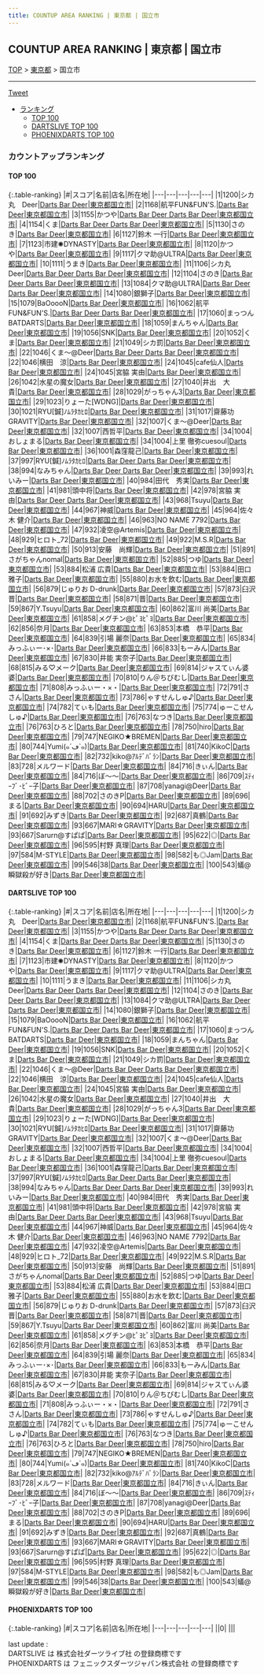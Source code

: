 ```yaml
---
title: COUNTUP AREA RANKING | 東京都 | 国立市
---
```

## COUNTUP AREA RANKING | 東京都 | 国立市

[TOP](/darts/rank/) > [東京都](/darts/rank/東京都/) > 国立市

___

<a href="https://twitter.com/share?ref_src=twsrc%5Etfw" data-text="COUNTUP AREA RANKING | 東京都国立市" class="twitter-share-button" data-hashtags="DARTSLIVE,PHOENIXDARTS,darts,ダーツ" data-show-count="false">Tweet</a>

* [ランキング](#カウントアップランキング)
    * [TOP 100](#top-100)
    * [DARTSLIVE TOP 100](#dartslive-top-100)
    * [PHOENIXDARTS TOP 100](#phoenixdarts-top-100)

### カウントアップランキング

#### TOP 100



{:.table-ranking}
|#|スコア|名前|店名|所在地|
|---|---|---|---|---|
|1|1200|<span class="rank-name-dl">シカ丸　Deer</span>|<a href="https://search.dartslive.com/jp/shop/34de61f9b35aaa1928032249b44395af">Darts Bar Deer</a>|<a href="/darts/rank/東京都/国立市">東京都国立市</a>|
|2|1168|<span class="rank-name-dl">航平FUN&amp;FUN&#x27;S.</span>|<a href="https://search.dartslive.com/jp/shop/34de61f9b35aaa1928032249b44395af">Darts Bar Deer</a>|<a href="/darts/rank/東京都/国立市">東京都国立市</a>|
|3|1155|<span class="rank-name-dl">かつや</span>|<a href="https://search.dartslive.com/jp/shop/34de61f9b35aaa1928032249b44395af">Darts Bar Deer Darts Bar Deer</a>|<a href="/darts/rank/東京都/国立市">東京都国立市</a>|
|4|1154|<span class="rank-name-dl">くま</span>|<a href="https://search.dartslive.com/jp/shop/34de61f9b35aaa1928032249b44395af">Darts Bar Deer Darts Bar Deer</a>|<a href="/darts/rank/東京都/国立市">東京都国立市</a>|
|5|1130|<span class="rank-name-dl">さのき</span>|<a href="https://search.dartslive.com/jp/shop/34de61f9b35aaa1928032249b44395af">Darts Bar Deer</a>|<a href="/darts/rank/東京都/国立市">東京都国立市</a>|
|6|1127|<span class="rank-name-dl">鈴木 一行</span>|<a href="https://search.dartslive.com/jp/shop/34de61f9b35aaa1928032249b44395af">Darts Bar Deer</a>|<a href="/darts/rank/東京都/国立市">東京都国立市</a>|
|7|1123|<span class="rank-name-dl">市建✺DYNASTY</span>|<a href="https://search.dartslive.com/jp/shop/34de61f9b35aaa1928032249b44395af">Darts Bar Deer</a>|<a href="/darts/rank/東京都/国立市">東京都国立市</a>|
|8|1120|<span class="rank-name-dl">かつや</span>|<a href="https://search.dartslive.com/jp/shop/34de61f9b35aaa1928032249b44395af">Darts Bar Deer</a>|<a href="/darts/rank/東京都/国立市">東京都国立市</a>|
|9|1117|<span class="rank-name-dl">クマ助@ULTRA</span>|<a href="https://search.dartslive.com/jp/shop/34de61f9b35aaa1928032249b44395af">Darts Bar Deer</a>|<a href="/darts/rank/東京都/国立市">東京都国立市</a>|
|10|1111|<span class="rank-name-dl">うまき</span>|<a href="https://search.dartslive.com/jp/shop/34de61f9b35aaa1928032249b44395af">Darts Bar Deer</a>|<a href="/darts/rank/東京都/国立市">東京都国立市</a>|
|11|1106|<span class="rank-name-dl">シカ丸　Deer</span>|<a href="https://search.dartslive.com/jp/shop/34de61f9b35aaa1928032249b44395af">Darts Bar Deer Darts Bar Deer</a>|<a href="/darts/rank/東京都/国立市">東京都国立市</a>|
|12|1104|<span class="rank-name-dl">さのき</span>|<a href="https://search.dartslive.com/jp/shop/34de61f9b35aaa1928032249b44395af">Darts Bar Deer Darts Bar Deer</a>|<a href="/darts/rank/東京都/国立市">東京都国立市</a>|
|13|1084|<span class="rank-name-dl">クマ助@ULTRA</span>|<a href="https://search.dartslive.com/jp/shop/34de61f9b35aaa1928032249b44395af">Darts Bar Deer Darts Bar Deer</a>|<a href="/darts/rank/東京都/国立市">東京都国立市</a>|
|14|1080|<span class="rank-name-dl">銀獅子</span>|<a href="https://search.dartslive.com/jp/shop/34de61f9b35aaa1928032249b44395af">Darts Bar Deer</a>|<a href="/darts/rank/東京都/国立市">東京都国立市</a>|
|15|1079|<span class="rank-name-dl">BaOoooN</span>|<a href="https://search.dartslive.com/jp/shop/34de61f9b35aaa1928032249b44395af">Darts Bar Deer</a>|<a href="/darts/rank/東京都/国立市">東京都国立市</a>|
|16|1062|<span class="rank-name-dl">航平FUN&amp;FUN&#x27;S.</span>|<a href="https://search.dartslive.com/jp/shop/34de61f9b35aaa1928032249b44395af">Darts Bar Deer Darts Bar Deer</a>|<a href="/darts/rank/東京都/国立市">東京都国立市</a>|
|17|1060|<span class="rank-name-dl">まっつんBATDARTS</span>|<a href="https://search.dartslive.com/jp/shop/34de61f9b35aaa1928032249b44395af">Darts Bar Deer</a>|<a href="/darts/rank/東京都/国立市">東京都国立市</a>|
|18|1059|<span class="rank-name-dl">まんちゃん</span>|<a href="https://search.dartslive.com/jp/shop/34de61f9b35aaa1928032249b44395af">Darts Bar Deer</a>|<a href="/darts/rank/東京都/国立市">東京都国立市</a>|
|19|1056|<span class="rank-name-dl">SNK</span>|<a href="https://search.dartslive.com/jp/shop/34de61f9b35aaa1928032249b44395af">Darts Bar Deer</a>|<a href="/darts/rank/東京都/国立市">東京都国立市</a>|
|20|1052|<span class="rank-name-dl">くま</span>|<a href="https://search.dartslive.com/jp/shop/34de61f9b35aaa1928032249b44395af">Darts Bar Deer</a>|<a href="/darts/rank/東京都/国立市">東京都国立市</a>|
|21|1049|<span class="rank-name-dl">シカ罰</span>|<a href="https://search.dartslive.com/jp/shop/34de61f9b35aaa1928032249b44395af">Darts Bar Deer</a>|<a href="/darts/rank/東京都/国立市">東京都国立市</a>|
|22|1046|<span class="rank-name-dl">くま〜@Deer</span>|<a href="https://search.dartslive.com/jp/shop/34de61f9b35aaa1928032249b44395af">Darts Bar Deer Darts Bar Deer</a>|<a href="/darts/rank/東京都/国立市">東京都国立市</a>|
|22|1046|<span class="rank-name-dl">横田　涼</span>|<a href="https://search.dartslive.com/jp/shop/34de61f9b35aaa1928032249b44395af">Darts Bar Deer</a>|<a href="/darts/rank/東京都/国立市">東京都国立市</a>|
|24|1045|<span class="rank-name-dl">cafe仙人</span>|<a href="https://search.dartslive.com/jp/shop/34de61f9b35aaa1928032249b44395af">Darts Bar Deer</a>|<a href="/darts/rank/東京都/国立市">東京都国立市</a>|
|24|1045|<span class="rank-name-dl">宮脇 実由</span>|<a href="https://search.dartslive.com/jp/shop/34de61f9b35aaa1928032249b44395af">Darts Bar Deer</a>|<a href="/darts/rank/東京都/国立市">東京都国立市</a>|
|26|1042|<span class="rank-name-dl">水星の魔女</span>|<a href="https://search.dartslive.com/jp/shop/34de61f9b35aaa1928032249b44395af">Darts Bar Deer</a>|<a href="/darts/rank/東京都/国立市">東京都国立市</a>|
|27|1040|<span class="rank-name-dl">井出　大貴</span>|<a href="https://search.dartslive.com/jp/shop/34de61f9b35aaa1928032249b44395af">Darts Bar Deer</a>|<a href="/darts/rank/東京都/国立市">東京都国立市</a>|
|28|1029|<span class="rank-name-dl">がっちゃん3</span>|<a href="https://search.dartslive.com/jp/shop/34de61f9b35aaa1928032249b44395af">Darts Bar Deer</a>|<a href="/darts/rank/東京都/国立市">東京都国立市</a>|
|29|1023|<span class="rank-name-dl">りょーた[WDNG]</span>|<a href="https://search.dartslive.com/jp/shop/34de61f9b35aaa1928032249b44395af">Darts Bar Deer</a>|<a href="/darts/rank/東京都/国立市">東京都国立市</a>|
|30|1021|<span class="rank-name-dl">RYU[鍼]ﾉﾑﾗﾀｶﾋﾛ</span>|<a href="https://search.dartslive.com/jp/shop/34de61f9b35aaa1928032249b44395af">Darts Bar Deer</a>|<a href="/darts/rank/東京都/国立市">東京都国立市</a>|
|31|1017|<span class="rank-name-dl">齋藤功　GRAVITY</span>|<a href="https://search.dartslive.com/jp/shop/34de61f9b35aaa1928032249b44395af">Darts Bar Deer</a>|<a href="/darts/rank/東京都/国立市">東京都国立市</a>|
|32|1007|<span class="rank-name-dl">くま〜@Deer</span>|<a href="https://search.dartslive.com/jp/shop/34de61f9b35aaa1928032249b44395af">Darts Bar Deer</a>|<a href="/darts/rank/東京都/国立市">東京都国立市</a>|
|32|1007|<span class="rank-name-dl">西哲平</span>|<a href="https://search.dartslive.com/jp/shop/34de61f9b35aaa1928032249b44395af">Darts Bar Deer</a>|<a href="/darts/rank/東京都/国立市">東京都国立市</a>|
|34|1004|<span class="rank-name-dl">おしょまる</span>|<a href="https://search.dartslive.com/jp/shop/34de61f9b35aaa1928032249b44395af">Darts Bar Deer</a>|<a href="/darts/rank/東京都/国立市">東京都国立市</a>|
|34|1004|<span class="rank-name-dl">上里 徹弥cuesoul</span>|<a href="https://search.dartslive.com/jp/shop/34de61f9b35aaa1928032249b44395af">Darts Bar Deer</a>|<a href="/darts/rank/東京都/国立市">東京都国立市</a>|
|36|1001|<span class="rank-name-dl">森窪龍己</span>|<a href="https://search.dartslive.com/jp/shop/34de61f9b35aaa1928032249b44395af">Darts Bar Deer</a>|<a href="/darts/rank/東京都/国立市">東京都国立市</a>|
|37|997|<span class="rank-name-dl">RYU[鍼]ﾉﾑﾗﾀｶﾋﾛ</span>|<a href="https://search.dartslive.com/jp/shop/34de61f9b35aaa1928032249b44395af">Darts Bar Deer Darts Bar Deer</a>|<a href="/darts/rank/東京都/国立市">東京都国立市</a>|
|38|994|<span class="rank-name-dl">なみちゃん</span>|<a href="https://search.dartslive.com/jp/shop/34de61f9b35aaa1928032249b44395af">Darts Bar Deer Darts Bar Deer</a>|<a href="/darts/rank/東京都/国立市">東京都国立市</a>|
|39|993|<span class="rank-name-dl">れいみー</span>|<a href="https://search.dartslive.com/jp/shop/34de61f9b35aaa1928032249b44395af">Darts Bar Deer</a>|<a href="/darts/rank/東京都/国立市">東京都国立市</a>|
|40|984|<span class="rank-name-dl">田代　秀実</span>|<a href="https://search.dartslive.com/jp/shop/34de61f9b35aaa1928032249b44395af">Darts Bar Deer</a>|<a href="/darts/rank/東京都/国立市">東京都国立市</a>|
|41|981|<span class="rank-name-dl">頭中将</span>|<a href="https://search.dartslive.com/jp/shop/34de61f9b35aaa1928032249b44395af">Darts Bar Deer</a>|<a href="/darts/rank/東京都/国立市">東京都国立市</a>|
|42|978|<span class="rank-name-dl">宮脇 実由</span>|<a href="https://search.dartslive.com/jp/shop/34de61f9b35aaa1928032249b44395af">Darts Bar Deer Darts Bar Deer</a>|<a href="/darts/rank/東京都/国立市">東京都国立市</a>|
|43|968|<span class="rank-name-dl">Tsuyu</span>|<a href="https://search.dartslive.com/jp/shop/34de61f9b35aaa1928032249b44395af">Darts Bar Deer</a>|<a href="/darts/rank/東京都/国立市">東京都国立市</a>|
|44|967|<span class="rank-name-dl">神威</span>|<a href="https://search.dartslive.com/jp/shop/34de61f9b35aaa1928032249b44395af">Darts Bar Deer</a>|<a href="/darts/rank/東京都/国立市">東京都国立市</a>|
|45|964|<span class="rank-name-dl">佐々木 健介</span>|<a href="https://search.dartslive.com/jp/shop/34de61f9b35aaa1928032249b44395af">Darts Bar Deer</a>|<a href="/darts/rank/東京都/国立市">東京都国立市</a>|
|46|963|<span class="rank-name-dl">NO NAME 7792</span>|<a href="https://search.dartslive.com/jp/shop/34de61f9b35aaa1928032249b44395af">Darts Bar Deer</a>|<a href="/darts/rank/東京都/国立市">東京都国立市</a>|
|47|932|<span class="rank-name-dl">凌空@Artemis</span>|<a href="https://search.dartslive.com/jp/shop/34de61f9b35aaa1928032249b44395af">Darts Bar Deer</a>|<a href="/darts/rank/東京都/国立市">東京都国立市</a>|
|48|929|<span class="rank-name-dl">ヒロト_72</span>|<a href="https://search.dartslive.com/jp/shop/34de61f9b35aaa1928032249b44395af">Darts Bar Deer</a>|<a href="/darts/rank/東京都/国立市">東京都国立市</a>|
|49|922|<span class="rank-name-dl">M.S.R</span>|<a href="https://search.dartslive.com/jp/shop/34de61f9b35aaa1928032249b44395af">Darts Bar Deer</a>|<a href="/darts/rank/東京都/国立市">東京都国立市</a>|
|50|913|<span class="rank-name-dl">安藤　尚輝</span>|<a href="https://search.dartslive.com/jp/shop/34de61f9b35aaa1928032249b44395af">Darts Bar Deer</a>|<a href="/darts/rank/東京都/国立市">東京都国立市</a>|
|51|891|<span class="rank-name-dl">さがちゃんnomal</span>|<a href="https://search.dartslive.com/jp/shop/34de61f9b35aaa1928032249b44395af">Darts Bar Deer</a>|<a href="/darts/rank/東京都/国立市">東京都国立市</a>|
|52|885|<span class="rank-name-dl">つゆ</span>|<a href="https://search.dartslive.com/jp/shop/34de61f9b35aaa1928032249b44395af">Darts Bar Deer</a>|<a href="/darts/rank/東京都/国立市">東京都国立市</a>|
|53|884|<span class="rank-name-dl">松浦 広貴</span>|<a href="https://search.dartslive.com/jp/shop/34de61f9b35aaa1928032249b44395af">Darts Bar Deer</a>|<a href="/darts/rank/東京都/国立市">東京都国立市</a>|
|53|884|<span class="rank-name-dl">田口　雅子</span>|<a href="https://search.dartslive.com/jp/shop/34de61f9b35aaa1928032249b44395af">Darts Bar Deer</a>|<a href="/darts/rank/東京都/国立市">東京都国立市</a>|
|55|880|<span class="rank-name-dl">お水を飲む</span>|<a href="https://search.dartslive.com/jp/shop/34de61f9b35aaa1928032249b44395af">Darts Bar Deer</a>|<a href="/darts/rank/東京都/国立市">東京都国立市</a>|
|56|879|<span class="rank-name-dl">じゅりお D-drunk</span>|<a href="https://search.dartslive.com/jp/shop/34de61f9b35aaa1928032249b44395af">Darts Bar Deer</a>|<a href="/darts/rank/東京都/国立市">東京都国立市</a>|
|57|873|<span class="rank-name-dl">臼沢　晋</span>|<a href="https://search.dartslive.com/jp/shop/34de61f9b35aaa1928032249b44395af">Darts Bar Deer</a>|<a href="/darts/rank/東京都/国立市">東京都国立市</a>|
|58|871|<span class="rank-name-dl">晋</span>|<a href="https://search.dartslive.com/jp/shop/34de61f9b35aaa1928032249b44395af">Darts Bar Deer</a>|<a href="/darts/rank/東京都/国立市">東京都国立市</a>|
|59|867|<span class="rank-name-dl">Y.Tsuyu</span>|<a href="https://search.dartslive.com/jp/shop/34de61f9b35aaa1928032249b44395af">Darts Bar Deer</a>|<a href="/darts/rank/東京都/国立市">東京都国立市</a>|
|60|862|<span class="rank-name-dl">富川 尚美</span>|<a href="https://search.dartslive.com/jp/shop/34de61f9b35aaa1928032249b44395af">Darts Bar Deer</a>|<a href="/darts/rank/東京都/国立市">東京都国立市</a>|
|61|858|<span class="rank-name-dl">メグチン@ﾋﾟﾖﾋﾟﾖ</span>|<a href="https://search.dartslive.com/jp/shop/34de61f9b35aaa1928032249b44395af">Darts Bar Deer</a>|<a href="/darts/rank/東京都/国立市">東京都国立市</a>|
|62|856|<span class="rank-name-dl">奈月</span>|<a href="https://search.dartslive.com/jp/shop/34de61f9b35aaa1928032249b44395af">Darts Bar Deer</a>|<a href="/darts/rank/東京都/国立市">東京都国立市</a>|
|63|853|<span class="rank-name-dl">本橋　恭平</span>|<a href="https://search.dartslive.com/jp/shop/34de61f9b35aaa1928032249b44395af">Darts Bar Deer</a>|<a href="/darts/rank/東京都/国立市">東京都国立市</a>|
|64|839|<span class="rank-name-dl">引場 麗奈</span>|<a href="https://search.dartslive.com/jp/shop/34de61f9b35aaa1928032249b44395af">Darts Bar Deer</a>|<a href="/darts/rank/東京都/国立市">東京都国立市</a>|
|65|834|<span class="rank-name-dl">みっふぃー･×･</span>|<a href="https://search.dartslive.com/jp/shop/34de61f9b35aaa1928032249b44395af">Darts Bar Deer</a>|<a href="/darts/rank/東京都/国立市">東京都国立市</a>|
|66|833|<span class="rank-name-dl">もーみん</span>|<a href="https://search.dartslive.com/jp/shop/34de61f9b35aaa1928032249b44395af">Darts Bar Deer</a>|<a href="/darts/rank/東京都/国立市">東京都国立市</a>|
|67|830|<span class="rank-name-dl">井能 実奈子</span>|<a href="https://search.dartslive.com/jp/shop/34de61f9b35aaa1928032249b44395af">Darts Bar Deer</a>|<a href="/darts/rank/東京都/国立市">東京都国立市</a>|
|68|815|<span class="rank-name-dl">みる♡メーク</span>|<a href="https://search.dartslive.com/jp/shop/34de61f9b35aaa1928032249b44395af">Darts Bar Deer</a>|<a href="/darts/rank/東京都/国立市">東京都国立市</a>|
|69|814|<span class="rank-name-dl">ジャスてぃん婆婆</span>|<a href="https://search.dartslive.com/jp/shop/34de61f9b35aaa1928032249b44395af">Darts Bar Deer</a>|<a href="/darts/rank/東京都/国立市">東京都国立市</a>|
|70|810|<span class="rank-name-dl">りん＠ちびむし</span>|<a href="https://search.dartslive.com/jp/shop/34de61f9b35aaa1928032249b44395af">Darts Bar Deer</a>|<a href="/darts/rank/東京都/国立市">東京都国立市</a>|
|71|808|<span class="rank-name-dl">みっふぃー・×・</span>|<a href="https://search.dartslive.com/jp/shop/34de61f9b35aaa1928032249b44395af">Darts Bar Deer</a>|<a href="/darts/rank/東京都/国立市">東京都国立市</a>|
|72|791|<span class="rank-name-dl">ささん</span>|<a href="https://search.dartslive.com/jp/shop/34de61f9b35aaa1928032249b44395af">Darts Bar Deer</a>|<a href="/darts/rank/東京都/国立市">東京都国立市</a>|
|73|786|<span class="rank-name-dl">ゃすせんしゅ♪</span>|<a href="https://search.dartslive.com/jp/shop/34de61f9b35aaa1928032249b44395af">Darts Bar Deer</a>|<a href="/darts/rank/東京都/国立市">東京都国立市</a>|
|74|782|<span class="rank-name-dl">てぃも</span>|<a href="https://search.dartslive.com/jp/shop/34de61f9b35aaa1928032249b44395af">Darts Bar Deer</a>|<a href="/darts/rank/東京都/国立市">東京都国立市</a>|
|75|774|<span class="rank-name-dl">ゅーこせんしゅ♪</span>|<a href="https://search.dartslive.com/jp/shop/34de61f9b35aaa1928032249b44395af">Darts Bar Deer</a>|<a href="/darts/rank/東京都/国立市">東京都国立市</a>|
|76|763|<span class="rank-name-dl">なつき</span>|<a href="https://search.dartslive.com/jp/shop/34de61f9b35aaa1928032249b44395af">Darts Bar Deer</a>|<a href="/darts/rank/東京都/国立市">東京都国立市</a>|
|76|763|<span class="rank-name-dl">ひろと</span>|<a href="https://search.dartslive.com/jp/shop/34de61f9b35aaa1928032249b44395af">Darts Bar Deer</a>|<a href="/darts/rank/東京都/国立市">東京都国立市</a>|
|78|750|<span class="rank-name-dl">hiro</span>|<a href="https://search.dartslive.com/jp/shop/34de61f9b35aaa1928032249b44395af">Darts Bar Deer</a>|<a href="/darts/rank/東京都/国立市">東京都国立市</a>|
|79|747|<span class="rank-name-dl">NEGIKO★BREMEN</span>|<a href="https://search.dartslive.com/jp/shop/34de61f9b35aaa1928032249b44395af">Darts Bar Deer</a>|<a href="/darts/rank/東京都/国立市">東京都国立市</a>|
|80|744|<span class="rank-name-dl">Yumi(๑´ڡ`๑)</span>|<a href="https://search.dartslive.com/jp/shop/34de61f9b35aaa1928032249b44395af">Darts Bar Deer</a>|<a href="/darts/rank/東京都/国立市">東京都国立市</a>|
|81|740|<span class="rank-name-dl">KikoC</span>|<a href="https://search.dartslive.com/jp/shop/34de61f9b35aaa1928032249b44395af">Darts Bar Deer</a>|<a href="/darts/rank/東京都/国立市">東京都国立市</a>|
|82|732|<span class="rank-name-dl">kiko@ｱﾙﾃﾞﾊﾞﾗﾝ</span>|<a href="https://search.dartslive.com/jp/shop/34de61f9b35aaa1928032249b44395af">Darts Bar Deer</a>|<a href="/darts/rank/東京都/国立市">東京都国立市</a>|
|83|728|<span class="rank-name-dl">メルワード</span>|<a href="https://search.dartslive.com/jp/shop/34de61f9b35aaa1928032249b44395af">Darts Bar Deer</a>|<a href="/darts/rank/東京都/国立市">東京都国立市</a>|
|84|716|<span class="rank-name-dl">きぃん</span>|<a href="https://search.dartslive.com/jp/shop/34de61f9b35aaa1928032249b44395af">Darts Bar Deer</a>|<a href="/darts/rank/東京都/国立市">東京都国立市</a>|
|84|716|<span class="rank-name-dl">ぼ～～</span>|<a href="https://search.dartslive.com/jp/shop/34de61f9b35aaa1928032249b44395af">Darts Bar Deer</a>|<a href="/darts/rank/東京都/国立市">東京都国立市</a>|
|86|709|<span class="rank-name-dl">ｽﾃｨｰﾌﾞ･ﾋﾞｰ子</span>|<a href="https://search.dartslive.com/jp/shop/34de61f9b35aaa1928032249b44395af">Darts Bar Deer</a>|<a href="/darts/rank/東京都/国立市">東京都国立市</a>|
|87|708|<span class="rank-name-dl">yanagi@Deer</span>|<a href="https://search.dartslive.com/jp/shop/34de61f9b35aaa1928032249b44395af">Darts Bar Deer</a>|<a href="/darts/rank/東京都/国立市">東京都国立市</a>|
|88|702|<span class="rank-name-dl">さのきP</span>|<a href="https://search.dartslive.com/jp/shop/34de61f9b35aaa1928032249b44395af">Darts Bar Deer</a>|<a href="/darts/rank/東京都/国立市">東京都国立市</a>|
|89|696|<span class="rank-name-dl">まる</span>|<a href="https://search.dartslive.com/jp/shop/34de61f9b35aaa1928032249b44395af">Darts Bar Deer</a>|<a href="/darts/rank/東京都/国立市">東京都国立市</a>|
|90|694|<span class="rank-name-dl">HARU</span>|<a href="https://search.dartslive.com/jp/shop/34de61f9b35aaa1928032249b44395af">Darts Bar Deer</a>|<a href="/darts/rank/東京都/国立市">東京都国立市</a>|
|91|692|<span class="rank-name-dl">みずき</span>|<a href="https://search.dartslive.com/jp/shop/34de61f9b35aaa1928032249b44395af">Darts Bar Deer</a>|<a href="/darts/rank/東京都/国立市">東京都国立市</a>|
|92|687|<span class="rank-name-dl">真鶴</span>|<a href="https://search.dartslive.com/jp/shop/34de61f9b35aaa1928032249b44395af">Darts Bar Deer</a>|<a href="/darts/rank/東京都/国立市">東京都国立市</a>|
|93|667|<span class="rank-name-dl">MARI☆GRAVITY</span>|<a href="https://search.dartslive.com/jp/shop/34de61f9b35aaa1928032249b44395af">Darts Bar Deer</a>|<a href="/darts/rank/東京都/国立市">東京都国立市</a>|
|93|667|<span class="rank-name-dl">Sarurn@すぱぱ</span>|<a href="https://search.dartslive.com/jp/shop/34de61f9b35aaa1928032249b44395af">Darts Bar Deer</a>|<a href="/darts/rank/東京都/国立市">東京都国立市</a>|
|95|622|<span class="rank-name-dl">◎</span>|<a href="https://search.dartslive.com/jp/shop/34de61f9b35aaa1928032249b44395af">Darts Bar Deer</a>|<a href="/darts/rank/東京都/国立市">東京都国立市</a>|
|96|595|<span class="rank-name-dl">村野 真理</span>|<a href="https://search.dartslive.com/jp/shop/34de61f9b35aaa1928032249b44395af">Darts Bar Deer</a>|<a href="/darts/rank/東京都/国立市">東京都国立市</a>|
|97|584|<span class="rank-name-dl">M-STYLE</span>|<a href="https://search.dartslive.com/jp/shop/34de61f9b35aaa1928032249b44395af">Darts Bar Deer</a>|<a href="/darts/rank/東京都/国立市">東京都国立市</a>|
|98|582|<span class="rank-name-dl">も◎Jam</span>|<a href="https://search.dartslive.com/jp/shop/34de61f9b35aaa1928032249b44395af">Darts Bar Deer</a>|<a href="/darts/rank/東京都/国立市">東京都国立市</a>|
|99|546|<span class="rank-name-dl">38</span>|<a href="https://search.dartslive.com/jp/shop/34de61f9b35aaa1928032249b44395af">Darts Bar Deer</a>|<a href="/darts/rank/東京都/国立市">東京都国立市</a>|
|100|543|<span class="rank-name-dl">蟻@瞬獄殺が好き</span>|<a href="https://search.dartslive.com/jp/shop/34de61f9b35aaa1928032249b44395af">Darts Bar Deer</a>|<a href="/darts/rank/東京都/国立市">東京都国立市</a>|


#### DARTSLIVE TOP 100



{:.table-ranking}
|#|スコア|名前|店名|所在地|
|---|---|---|---|---|
|1|1200|<span class="rank-name-dl">シカ丸　Deer</span>|<a href="https://search.dartslive.com/jp/shop/34de61f9b35aaa1928032249b44395af">Darts Bar Deer</a>|<a href="/darts/rank/東京都/国立市">東京都国立市</a>|
|2|1168|<span class="rank-name-dl">航平FUN&amp;FUN&#x27;S.</span>|<a href="https://search.dartslive.com/jp/shop/34de61f9b35aaa1928032249b44395af">Darts Bar Deer</a>|<a href="/darts/rank/東京都/国立市">東京都国立市</a>|
|3|1155|<span class="rank-name-dl">かつや</span>|<a href="https://search.dartslive.com/jp/shop/34de61f9b35aaa1928032249b44395af">Darts Bar Deer Darts Bar Deer</a>|<a href="/darts/rank/東京都/国立市">東京都国立市</a>|
|4|1154|<span class="rank-name-dl">くま</span>|<a href="https://search.dartslive.com/jp/shop/34de61f9b35aaa1928032249b44395af">Darts Bar Deer Darts Bar Deer</a>|<a href="/darts/rank/東京都/国立市">東京都国立市</a>|
|5|1130|<span class="rank-name-dl">さのき</span>|<a href="https://search.dartslive.com/jp/shop/34de61f9b35aaa1928032249b44395af">Darts Bar Deer</a>|<a href="/darts/rank/東京都/国立市">東京都国立市</a>|
|6|1127|<span class="rank-name-dl">鈴木 一行</span>|<a href="https://search.dartslive.com/jp/shop/34de61f9b35aaa1928032249b44395af">Darts Bar Deer</a>|<a href="/darts/rank/東京都/国立市">東京都国立市</a>|
|7|1123|<span class="rank-name-dl">市建✺DYNASTY</span>|<a href="https://search.dartslive.com/jp/shop/34de61f9b35aaa1928032249b44395af">Darts Bar Deer</a>|<a href="/darts/rank/東京都/国立市">東京都国立市</a>|
|8|1120|<span class="rank-name-dl">かつや</span>|<a href="https://search.dartslive.com/jp/shop/34de61f9b35aaa1928032249b44395af">Darts Bar Deer</a>|<a href="/darts/rank/東京都/国立市">東京都国立市</a>|
|9|1117|<span class="rank-name-dl">クマ助@ULTRA</span>|<a href="https://search.dartslive.com/jp/shop/34de61f9b35aaa1928032249b44395af">Darts Bar Deer</a>|<a href="/darts/rank/東京都/国立市">東京都国立市</a>|
|10|1111|<span class="rank-name-dl">うまき</span>|<a href="https://search.dartslive.com/jp/shop/34de61f9b35aaa1928032249b44395af">Darts Bar Deer</a>|<a href="/darts/rank/東京都/国立市">東京都国立市</a>|
|11|1106|<span class="rank-name-dl">シカ丸　Deer</span>|<a href="https://search.dartslive.com/jp/shop/34de61f9b35aaa1928032249b44395af">Darts Bar Deer Darts Bar Deer</a>|<a href="/darts/rank/東京都/国立市">東京都国立市</a>|
|12|1104|<span class="rank-name-dl">さのき</span>|<a href="https://search.dartslive.com/jp/shop/34de61f9b35aaa1928032249b44395af">Darts Bar Deer Darts Bar Deer</a>|<a href="/darts/rank/東京都/国立市">東京都国立市</a>|
|13|1084|<span class="rank-name-dl">クマ助@ULTRA</span>|<a href="https://search.dartslive.com/jp/shop/34de61f9b35aaa1928032249b44395af">Darts Bar Deer Darts Bar Deer</a>|<a href="/darts/rank/東京都/国立市">東京都国立市</a>|
|14|1080|<span class="rank-name-dl">銀獅子</span>|<a href="https://search.dartslive.com/jp/shop/34de61f9b35aaa1928032249b44395af">Darts Bar Deer</a>|<a href="/darts/rank/東京都/国立市">東京都国立市</a>|
|15|1079|<span class="rank-name-dl">BaOoooN</span>|<a href="https://search.dartslive.com/jp/shop/34de61f9b35aaa1928032249b44395af">Darts Bar Deer</a>|<a href="/darts/rank/東京都/国立市">東京都国立市</a>|
|16|1062|<span class="rank-name-dl">航平FUN&amp;FUN&#x27;S.</span>|<a href="https://search.dartslive.com/jp/shop/34de61f9b35aaa1928032249b44395af">Darts Bar Deer Darts Bar Deer</a>|<a href="/darts/rank/東京都/国立市">東京都国立市</a>|
|17|1060|<span class="rank-name-dl">まっつんBATDARTS</span>|<a href="https://search.dartslive.com/jp/shop/34de61f9b35aaa1928032249b44395af">Darts Bar Deer</a>|<a href="/darts/rank/東京都/国立市">東京都国立市</a>|
|18|1059|<span class="rank-name-dl">まんちゃん</span>|<a href="https://search.dartslive.com/jp/shop/34de61f9b35aaa1928032249b44395af">Darts Bar Deer</a>|<a href="/darts/rank/東京都/国立市">東京都国立市</a>|
|19|1056|<span class="rank-name-dl">SNK</span>|<a href="https://search.dartslive.com/jp/shop/34de61f9b35aaa1928032249b44395af">Darts Bar Deer</a>|<a href="/darts/rank/東京都/国立市">東京都国立市</a>|
|20|1052|<span class="rank-name-dl">くま</span>|<a href="https://search.dartslive.com/jp/shop/34de61f9b35aaa1928032249b44395af">Darts Bar Deer</a>|<a href="/darts/rank/東京都/国立市">東京都国立市</a>|
|21|1049|<span class="rank-name-dl">シカ罰</span>|<a href="https://search.dartslive.com/jp/shop/34de61f9b35aaa1928032249b44395af">Darts Bar Deer</a>|<a href="/darts/rank/東京都/国立市">東京都国立市</a>|
|22|1046|<span class="rank-name-dl">くま〜@Deer</span>|<a href="https://search.dartslive.com/jp/shop/34de61f9b35aaa1928032249b44395af">Darts Bar Deer Darts Bar Deer</a>|<a href="/darts/rank/東京都/国立市">東京都国立市</a>|
|22|1046|<span class="rank-name-dl">横田　涼</span>|<a href="https://search.dartslive.com/jp/shop/34de61f9b35aaa1928032249b44395af">Darts Bar Deer</a>|<a href="/darts/rank/東京都/国立市">東京都国立市</a>|
|24|1045|<span class="rank-name-dl">cafe仙人</span>|<a href="https://search.dartslive.com/jp/shop/34de61f9b35aaa1928032249b44395af">Darts Bar Deer</a>|<a href="/darts/rank/東京都/国立市">東京都国立市</a>|
|24|1045|<span class="rank-name-dl">宮脇 実由</span>|<a href="https://search.dartslive.com/jp/shop/34de61f9b35aaa1928032249b44395af">Darts Bar Deer</a>|<a href="/darts/rank/東京都/国立市">東京都国立市</a>|
|26|1042|<span class="rank-name-dl">水星の魔女</span>|<a href="https://search.dartslive.com/jp/shop/34de61f9b35aaa1928032249b44395af">Darts Bar Deer</a>|<a href="/darts/rank/東京都/国立市">東京都国立市</a>|
|27|1040|<span class="rank-name-dl">井出　大貴</span>|<a href="https://search.dartslive.com/jp/shop/34de61f9b35aaa1928032249b44395af">Darts Bar Deer</a>|<a href="/darts/rank/東京都/国立市">東京都国立市</a>|
|28|1029|<span class="rank-name-dl">がっちゃん3</span>|<a href="https://search.dartslive.com/jp/shop/34de61f9b35aaa1928032249b44395af">Darts Bar Deer</a>|<a href="/darts/rank/東京都/国立市">東京都国立市</a>|
|29|1023|<span class="rank-name-dl">りょーた[WDNG]</span>|<a href="https://search.dartslive.com/jp/shop/34de61f9b35aaa1928032249b44395af">Darts Bar Deer</a>|<a href="/darts/rank/東京都/国立市">東京都国立市</a>|
|30|1021|<span class="rank-name-dl">RYU[鍼]ﾉﾑﾗﾀｶﾋﾛ</span>|<a href="https://search.dartslive.com/jp/shop/34de61f9b35aaa1928032249b44395af">Darts Bar Deer</a>|<a href="/darts/rank/東京都/国立市">東京都国立市</a>|
|31|1017|<span class="rank-name-dl">齋藤功　GRAVITY</span>|<a href="https://search.dartslive.com/jp/shop/34de61f9b35aaa1928032249b44395af">Darts Bar Deer</a>|<a href="/darts/rank/東京都/国立市">東京都国立市</a>|
|32|1007|<span class="rank-name-dl">くま〜@Deer</span>|<a href="https://search.dartslive.com/jp/shop/34de61f9b35aaa1928032249b44395af">Darts Bar Deer</a>|<a href="/darts/rank/東京都/国立市">東京都国立市</a>|
|32|1007|<span class="rank-name-dl">西哲平</span>|<a href="https://search.dartslive.com/jp/shop/34de61f9b35aaa1928032249b44395af">Darts Bar Deer</a>|<a href="/darts/rank/東京都/国立市">東京都国立市</a>|
|34|1004|<span class="rank-name-dl">おしょまる</span>|<a href="https://search.dartslive.com/jp/shop/34de61f9b35aaa1928032249b44395af">Darts Bar Deer</a>|<a href="/darts/rank/東京都/国立市">東京都国立市</a>|
|34|1004|<span class="rank-name-dl">上里 徹弥cuesoul</span>|<a href="https://search.dartslive.com/jp/shop/34de61f9b35aaa1928032249b44395af">Darts Bar Deer</a>|<a href="/darts/rank/東京都/国立市">東京都国立市</a>|
|36|1001|<span class="rank-name-dl">森窪龍己</span>|<a href="https://search.dartslive.com/jp/shop/34de61f9b35aaa1928032249b44395af">Darts Bar Deer</a>|<a href="/darts/rank/東京都/国立市">東京都国立市</a>|
|37|997|<span class="rank-name-dl">RYU[鍼]ﾉﾑﾗﾀｶﾋﾛ</span>|<a href="https://search.dartslive.com/jp/shop/34de61f9b35aaa1928032249b44395af">Darts Bar Deer Darts Bar Deer</a>|<a href="/darts/rank/東京都/国立市">東京都国立市</a>|
|38|994|<span class="rank-name-dl">なみちゃん</span>|<a href="https://search.dartslive.com/jp/shop/34de61f9b35aaa1928032249b44395af">Darts Bar Deer Darts Bar Deer</a>|<a href="/darts/rank/東京都/国立市">東京都国立市</a>|
|39|993|<span class="rank-name-dl">れいみー</span>|<a href="https://search.dartslive.com/jp/shop/34de61f9b35aaa1928032249b44395af">Darts Bar Deer</a>|<a href="/darts/rank/東京都/国立市">東京都国立市</a>|
|40|984|<span class="rank-name-dl">田代　秀実</span>|<a href="https://search.dartslive.com/jp/shop/34de61f9b35aaa1928032249b44395af">Darts Bar Deer</a>|<a href="/darts/rank/東京都/国立市">東京都国立市</a>|
|41|981|<span class="rank-name-dl">頭中将</span>|<a href="https://search.dartslive.com/jp/shop/34de61f9b35aaa1928032249b44395af">Darts Bar Deer</a>|<a href="/darts/rank/東京都/国立市">東京都国立市</a>|
|42|978|<span class="rank-name-dl">宮脇 実由</span>|<a href="https://search.dartslive.com/jp/shop/34de61f9b35aaa1928032249b44395af">Darts Bar Deer Darts Bar Deer</a>|<a href="/darts/rank/東京都/国立市">東京都国立市</a>|
|43|968|<span class="rank-name-dl">Tsuyu</span>|<a href="https://search.dartslive.com/jp/shop/34de61f9b35aaa1928032249b44395af">Darts Bar Deer</a>|<a href="/darts/rank/東京都/国立市">東京都国立市</a>|
|44|967|<span class="rank-name-dl">神威</span>|<a href="https://search.dartslive.com/jp/shop/34de61f9b35aaa1928032249b44395af">Darts Bar Deer</a>|<a href="/darts/rank/東京都/国立市">東京都国立市</a>|
|45|964|<span class="rank-name-dl">佐々木 健介</span>|<a href="https://search.dartslive.com/jp/shop/34de61f9b35aaa1928032249b44395af">Darts Bar Deer</a>|<a href="/darts/rank/東京都/国立市">東京都国立市</a>|
|46|963|<span class="rank-name-dl">NO NAME 7792</span>|<a href="https://search.dartslive.com/jp/shop/34de61f9b35aaa1928032249b44395af">Darts Bar Deer</a>|<a href="/darts/rank/東京都/国立市">東京都国立市</a>|
|47|932|<span class="rank-name-dl">凌空@Artemis</span>|<a href="https://search.dartslive.com/jp/shop/34de61f9b35aaa1928032249b44395af">Darts Bar Deer</a>|<a href="/darts/rank/東京都/国立市">東京都国立市</a>|
|48|929|<span class="rank-name-dl">ヒロト_72</span>|<a href="https://search.dartslive.com/jp/shop/34de61f9b35aaa1928032249b44395af">Darts Bar Deer</a>|<a href="/darts/rank/東京都/国立市">東京都国立市</a>|
|49|922|<span class="rank-name-dl">M.S.R</span>|<a href="https://search.dartslive.com/jp/shop/34de61f9b35aaa1928032249b44395af">Darts Bar Deer</a>|<a href="/darts/rank/東京都/国立市">東京都国立市</a>|
|50|913|<span class="rank-name-dl">安藤　尚輝</span>|<a href="https://search.dartslive.com/jp/shop/34de61f9b35aaa1928032249b44395af">Darts Bar Deer</a>|<a href="/darts/rank/東京都/国立市">東京都国立市</a>|
|51|891|<span class="rank-name-dl">さがちゃんnomal</span>|<a href="https://search.dartslive.com/jp/shop/34de61f9b35aaa1928032249b44395af">Darts Bar Deer</a>|<a href="/darts/rank/東京都/国立市">東京都国立市</a>|
|52|885|<span class="rank-name-dl">つゆ</span>|<a href="https://search.dartslive.com/jp/shop/34de61f9b35aaa1928032249b44395af">Darts Bar Deer</a>|<a href="/darts/rank/東京都/国立市">東京都国立市</a>|
|53|884|<span class="rank-name-dl">松浦 広貴</span>|<a href="https://search.dartslive.com/jp/shop/34de61f9b35aaa1928032249b44395af">Darts Bar Deer</a>|<a href="/darts/rank/東京都/国立市">東京都国立市</a>|
|53|884|<span class="rank-name-dl">田口　雅子</span>|<a href="https://search.dartslive.com/jp/shop/34de61f9b35aaa1928032249b44395af">Darts Bar Deer</a>|<a href="/darts/rank/東京都/国立市">東京都国立市</a>|
|55|880|<span class="rank-name-dl">お水を飲む</span>|<a href="https://search.dartslive.com/jp/shop/34de61f9b35aaa1928032249b44395af">Darts Bar Deer</a>|<a href="/darts/rank/東京都/国立市">東京都国立市</a>|
|56|879|<span class="rank-name-dl">じゅりお D-drunk</span>|<a href="https://search.dartslive.com/jp/shop/34de61f9b35aaa1928032249b44395af">Darts Bar Deer</a>|<a href="/darts/rank/東京都/国立市">東京都国立市</a>|
|57|873|<span class="rank-name-dl">臼沢　晋</span>|<a href="https://search.dartslive.com/jp/shop/34de61f9b35aaa1928032249b44395af">Darts Bar Deer</a>|<a href="/darts/rank/東京都/国立市">東京都国立市</a>|
|58|871|<span class="rank-name-dl">晋</span>|<a href="https://search.dartslive.com/jp/shop/34de61f9b35aaa1928032249b44395af">Darts Bar Deer</a>|<a href="/darts/rank/東京都/国立市">東京都国立市</a>|
|59|867|<span class="rank-name-dl">Y.Tsuyu</span>|<a href="https://search.dartslive.com/jp/shop/34de61f9b35aaa1928032249b44395af">Darts Bar Deer</a>|<a href="/darts/rank/東京都/国立市">東京都国立市</a>|
|60|862|<span class="rank-name-dl">富川 尚美</span>|<a href="https://search.dartslive.com/jp/shop/34de61f9b35aaa1928032249b44395af">Darts Bar Deer</a>|<a href="/darts/rank/東京都/国立市">東京都国立市</a>|
|61|858|<span class="rank-name-dl">メグチン@ﾋﾟﾖﾋﾟﾖ</span>|<a href="https://search.dartslive.com/jp/shop/34de61f9b35aaa1928032249b44395af">Darts Bar Deer</a>|<a href="/darts/rank/東京都/国立市">東京都国立市</a>|
|62|856|<span class="rank-name-dl">奈月</span>|<a href="https://search.dartslive.com/jp/shop/34de61f9b35aaa1928032249b44395af">Darts Bar Deer</a>|<a href="/darts/rank/東京都/国立市">東京都国立市</a>|
|63|853|<span class="rank-name-dl">本橋　恭平</span>|<a href="https://search.dartslive.com/jp/shop/34de61f9b35aaa1928032249b44395af">Darts Bar Deer</a>|<a href="/darts/rank/東京都/国立市">東京都国立市</a>|
|64|839|<span class="rank-name-dl">引場 麗奈</span>|<a href="https://search.dartslive.com/jp/shop/34de61f9b35aaa1928032249b44395af">Darts Bar Deer</a>|<a href="/darts/rank/東京都/国立市">東京都国立市</a>|
|65|834|<span class="rank-name-dl">みっふぃー･×･</span>|<a href="https://search.dartslive.com/jp/shop/34de61f9b35aaa1928032249b44395af">Darts Bar Deer</a>|<a href="/darts/rank/東京都/国立市">東京都国立市</a>|
|66|833|<span class="rank-name-dl">もーみん</span>|<a href="https://search.dartslive.com/jp/shop/34de61f9b35aaa1928032249b44395af">Darts Bar Deer</a>|<a href="/darts/rank/東京都/国立市">東京都国立市</a>|
|67|830|<span class="rank-name-dl">井能 実奈子</span>|<a href="https://search.dartslive.com/jp/shop/34de61f9b35aaa1928032249b44395af">Darts Bar Deer</a>|<a href="/darts/rank/東京都/国立市">東京都国立市</a>|
|68|815|<span class="rank-name-dl">みる♡メーク</span>|<a href="https://search.dartslive.com/jp/shop/34de61f9b35aaa1928032249b44395af">Darts Bar Deer</a>|<a href="/darts/rank/東京都/国立市">東京都国立市</a>|
|69|814|<span class="rank-name-dl">ジャスてぃん婆婆</span>|<a href="https://search.dartslive.com/jp/shop/34de61f9b35aaa1928032249b44395af">Darts Bar Deer</a>|<a href="/darts/rank/東京都/国立市">東京都国立市</a>|
|70|810|<span class="rank-name-dl">りん＠ちびむし</span>|<a href="https://search.dartslive.com/jp/shop/34de61f9b35aaa1928032249b44395af">Darts Bar Deer</a>|<a href="/darts/rank/東京都/国立市">東京都国立市</a>|
|71|808|<span class="rank-name-dl">みっふぃー・×・</span>|<a href="https://search.dartslive.com/jp/shop/34de61f9b35aaa1928032249b44395af">Darts Bar Deer</a>|<a href="/darts/rank/東京都/国立市">東京都国立市</a>|
|72|791|<span class="rank-name-dl">ささん</span>|<a href="https://search.dartslive.com/jp/shop/34de61f9b35aaa1928032249b44395af">Darts Bar Deer</a>|<a href="/darts/rank/東京都/国立市">東京都国立市</a>|
|73|786|<span class="rank-name-dl">ゃすせんしゅ♪</span>|<a href="https://search.dartslive.com/jp/shop/34de61f9b35aaa1928032249b44395af">Darts Bar Deer</a>|<a href="/darts/rank/東京都/国立市">東京都国立市</a>|
|74|782|<span class="rank-name-dl">てぃも</span>|<a href="https://search.dartslive.com/jp/shop/34de61f9b35aaa1928032249b44395af">Darts Bar Deer</a>|<a href="/darts/rank/東京都/国立市">東京都国立市</a>|
|75|774|<span class="rank-name-dl">ゅーこせんしゅ♪</span>|<a href="https://search.dartslive.com/jp/shop/34de61f9b35aaa1928032249b44395af">Darts Bar Deer</a>|<a href="/darts/rank/東京都/国立市">東京都国立市</a>|
|76|763|<span class="rank-name-dl">なつき</span>|<a href="https://search.dartslive.com/jp/shop/34de61f9b35aaa1928032249b44395af">Darts Bar Deer</a>|<a href="/darts/rank/東京都/国立市">東京都国立市</a>|
|76|763|<span class="rank-name-dl">ひろと</span>|<a href="https://search.dartslive.com/jp/shop/34de61f9b35aaa1928032249b44395af">Darts Bar Deer</a>|<a href="/darts/rank/東京都/国立市">東京都国立市</a>|
|78|750|<span class="rank-name-dl">hiro</span>|<a href="https://search.dartslive.com/jp/shop/34de61f9b35aaa1928032249b44395af">Darts Bar Deer</a>|<a href="/darts/rank/東京都/国立市">東京都国立市</a>|
|79|747|<span class="rank-name-dl">NEGIKO★BREMEN</span>|<a href="https://search.dartslive.com/jp/shop/34de61f9b35aaa1928032249b44395af">Darts Bar Deer</a>|<a href="/darts/rank/東京都/国立市">東京都国立市</a>|
|80|744|<span class="rank-name-dl">Yumi(๑´ڡ`๑)</span>|<a href="https://search.dartslive.com/jp/shop/34de61f9b35aaa1928032249b44395af">Darts Bar Deer</a>|<a href="/darts/rank/東京都/国立市">東京都国立市</a>|
|81|740|<span class="rank-name-dl">KikoC</span>|<a href="https://search.dartslive.com/jp/shop/34de61f9b35aaa1928032249b44395af">Darts Bar Deer</a>|<a href="/darts/rank/東京都/国立市">東京都国立市</a>|
|82|732|<span class="rank-name-dl">kiko@ｱﾙﾃﾞﾊﾞﾗﾝ</span>|<a href="https://search.dartslive.com/jp/shop/34de61f9b35aaa1928032249b44395af">Darts Bar Deer</a>|<a href="/darts/rank/東京都/国立市">東京都国立市</a>|
|83|728|<span class="rank-name-dl">メルワード</span>|<a href="https://search.dartslive.com/jp/shop/34de61f9b35aaa1928032249b44395af">Darts Bar Deer</a>|<a href="/darts/rank/東京都/国立市">東京都国立市</a>|
|84|716|<span class="rank-name-dl">きぃん</span>|<a href="https://search.dartslive.com/jp/shop/34de61f9b35aaa1928032249b44395af">Darts Bar Deer</a>|<a href="/darts/rank/東京都/国立市">東京都国立市</a>|
|84|716|<span class="rank-name-dl">ぼ～～</span>|<a href="https://search.dartslive.com/jp/shop/34de61f9b35aaa1928032249b44395af">Darts Bar Deer</a>|<a href="/darts/rank/東京都/国立市">東京都国立市</a>|
|86|709|<span class="rank-name-dl">ｽﾃｨｰﾌﾞ･ﾋﾞｰ子</span>|<a href="https://search.dartslive.com/jp/shop/34de61f9b35aaa1928032249b44395af">Darts Bar Deer</a>|<a href="/darts/rank/東京都/国立市">東京都国立市</a>|
|87|708|<span class="rank-name-dl">yanagi@Deer</span>|<a href="https://search.dartslive.com/jp/shop/34de61f9b35aaa1928032249b44395af">Darts Bar Deer</a>|<a href="/darts/rank/東京都/国立市">東京都国立市</a>|
|88|702|<span class="rank-name-dl">さのきP</span>|<a href="https://search.dartslive.com/jp/shop/34de61f9b35aaa1928032249b44395af">Darts Bar Deer</a>|<a href="/darts/rank/東京都/国立市">東京都国立市</a>|
|89|696|<span class="rank-name-dl">まる</span>|<a href="https://search.dartslive.com/jp/shop/34de61f9b35aaa1928032249b44395af">Darts Bar Deer</a>|<a href="/darts/rank/東京都/国立市">東京都国立市</a>|
|90|694|<span class="rank-name-dl">HARU</span>|<a href="https://search.dartslive.com/jp/shop/34de61f9b35aaa1928032249b44395af">Darts Bar Deer</a>|<a href="/darts/rank/東京都/国立市">東京都国立市</a>|
|91|692|<span class="rank-name-dl">みずき</span>|<a href="https://search.dartslive.com/jp/shop/34de61f9b35aaa1928032249b44395af">Darts Bar Deer</a>|<a href="/darts/rank/東京都/国立市">東京都国立市</a>|
|92|687|<span class="rank-name-dl">真鶴</span>|<a href="https://search.dartslive.com/jp/shop/34de61f9b35aaa1928032249b44395af">Darts Bar Deer</a>|<a href="/darts/rank/東京都/国立市">東京都国立市</a>|
|93|667|<span class="rank-name-dl">MARI☆GRAVITY</span>|<a href="https://search.dartslive.com/jp/shop/34de61f9b35aaa1928032249b44395af">Darts Bar Deer</a>|<a href="/darts/rank/東京都/国立市">東京都国立市</a>|
|93|667|<span class="rank-name-dl">Sarurn@すぱぱ</span>|<a href="https://search.dartslive.com/jp/shop/34de61f9b35aaa1928032249b44395af">Darts Bar Deer</a>|<a href="/darts/rank/東京都/国立市">東京都国立市</a>|
|95|622|<span class="rank-name-dl">◎</span>|<a href="https://search.dartslive.com/jp/shop/34de61f9b35aaa1928032249b44395af">Darts Bar Deer</a>|<a href="/darts/rank/東京都/国立市">東京都国立市</a>|
|96|595|<span class="rank-name-dl">村野 真理</span>|<a href="https://search.dartslive.com/jp/shop/34de61f9b35aaa1928032249b44395af">Darts Bar Deer</a>|<a href="/darts/rank/東京都/国立市">東京都国立市</a>|
|97|584|<span class="rank-name-dl">M-STYLE</span>|<a href="https://search.dartslive.com/jp/shop/34de61f9b35aaa1928032249b44395af">Darts Bar Deer</a>|<a href="/darts/rank/東京都/国立市">東京都国立市</a>|
|98|582|<span class="rank-name-dl">も◎Jam</span>|<a href="https://search.dartslive.com/jp/shop/34de61f9b35aaa1928032249b44395af">Darts Bar Deer</a>|<a href="/darts/rank/東京都/国立市">東京都国立市</a>|
|99|546|<span class="rank-name-dl">38</span>|<a href="https://search.dartslive.com/jp/shop/34de61f9b35aaa1928032249b44395af">Darts Bar Deer</a>|<a href="/darts/rank/東京都/国立市">東京都国立市</a>|
|100|543|<span class="rank-name-dl">蟻@瞬獄殺が好き</span>|<a href="https://search.dartslive.com/jp/shop/34de61f9b35aaa1928032249b44395af">Darts Bar Deer</a>|<a href="/darts/rank/東京都/国立市">東京都国立市</a>|


#### PHOENIXDARTS TOP 100



{:.table-ranking}
|#|スコア|名前|店名|所在地|
|---|---|---|---|---|
||0|<span class="rank-name-dl"> </span>|<a href=""></a>|<a href="/darts/rank//"></a>|


<div class="footer border-top border-gray-light mt-5 pt-3 text-right text-gray">
    last update : <span style="font-weight: italic" id="foot_last_modified"></span><br />
    DARTSLIVE は 株式会社ダーツライブ社 の登録商標です<br />
    PHOENIXDARTS は フェニックスダーツジャパン株式会社 の登録商標です<br />
</div>

<script src="https://cdnjs.cloudflare.com/ajax/libs/jquery.tablesorter/2.31.3/js/jquery.tablesorter.min.js" integrity="sha512-qzgd5cYSZcosqpzpn7zF2ZId8f/8CHmFKZ8j7mU4OUXTNRd5g+ZHBPsgKEwoqxCtdQvExE5LprwwPAgoicguNg==" crossorigin="anonymous" referrerpolicy="no-referrer"></script>
<link rel="stylesheet" href="https://cdnjs.cloudflare.com/ajax/libs/jquery.tablesorter/2.31.3/css/theme.default.min.css" integrity="sha512-wghhOJkjQX0Lh3NSWvNKeZ0ZpNn+SPVXX1Qyc9OCaogADktxrBiBdKGDoqVUOyhStvMBmJQ8ZdMHiR3wuEq8+w==" crossorigin="anonymous" referrerpolicy="no-referrer" />
<script>
$(function() {
    $(".table-ranking").tablesorter({sortList:[[0, 0]]});
    $("#foot_last_modified").text(formatDate(new Date(document.lastModified), 'yyyy-MM-dd HH:mm:ss'));
});
</script>

<script async src="https://platform.twitter.com/widgets.js" charset="utf-8"></script>